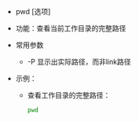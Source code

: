 - pwd  [选项]

- 功能：查看当前工作目录的完整路径

- 常用参数
  
  - -P	显示出实际路径，而非link路径
  
- 示例：

  - 查看工作目录的完整路径：

    ```bash
    pwd
    ```

    

